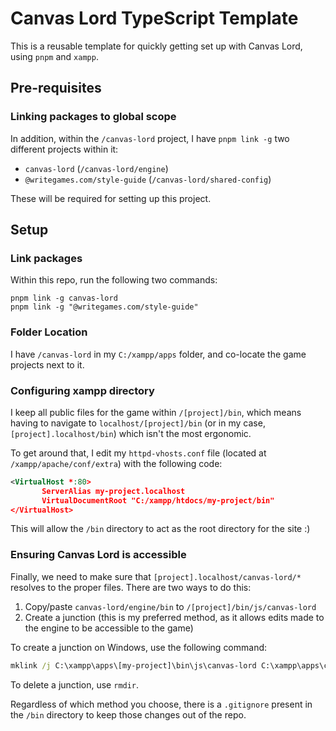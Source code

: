 # Canvas Lord TypeScript Template

This is a reusable template for quickly getting set up with Canvas Lord, using `pnpm` and `xampp`.

## Pre-requisites

### Linking packages to global scope

In addition, within the `/canvas-lord` project, I have `pnpm link -g` two different projects within it:

-   `canvas-lord` (`/canvas-lord/engine`)
-   `@writegames.com/style-guide` (`/canvas-lord/shared-config`)

These will be required for setting up this project.

## Setup

### Link packages

Within this repo, run the following two commands:

```
pnpm link -g canvas-lord
pnpm link -g "@writegames.com/style-guide"
```

### Folder Location

I have `/canvas-lord` in my `C:/xampp/apps` folder, and co-locate the game projects next to it.

### Configuring xampp directory

I keep all public files for the game within `/[project]/bin`, which means having to navigate to `localhost/[project]/bin` (or in my case, `[project].localhost/bin`) which isn't the most ergonomic.

To get around that, I edit my `httpd-vhosts.conf` file (located at `/xampp/apache/conf/extra`) with the following code:

```xml
<VirtualHost *:80>
       ServerAlias my-project.localhost
       VirtualDocumentRoot "C:/xampp/htdocs/my-project/bin"
</VirtualHost>
```

This will allow the `/bin` directory to act as the root directory for the site :)

### Ensuring Canvas Lord is accessible

Finally, we need to make sure that `[project].localhost/canvas-lord/*` resolves to the proper files. There are two ways to do this:

1. Copy/paste `canvas-lord/engine/bin` to `/[project]/bin/js/canvas-lord`
2. Create a junction (this is my preferred method, as it allows edits made to the engine to be accessible to the game)

To create a junction on Windows, use the following command:

```cmd
mklink /j C:\xampp\apps\[my-project]\bin\js\canvas-lord C:\xampp\apps\canvas-lord\engine\bin\
```

To delete a junction, use `rmdir`.

Regardless of which method you choose, there is a `.gitignore` present in the `/bin` directory to keep those changes out of the repo.
